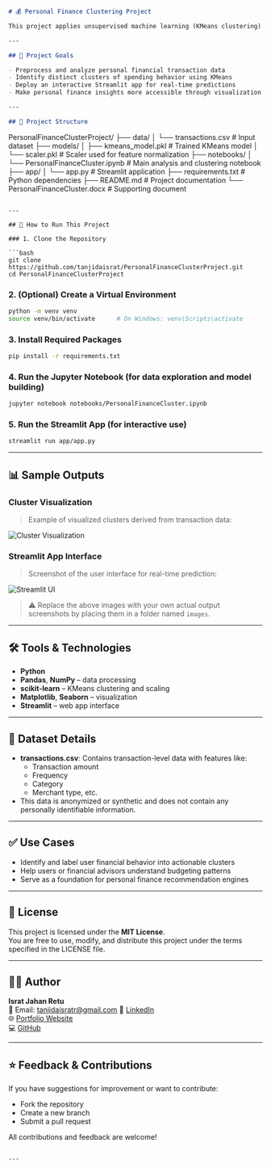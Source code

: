

```markdown
# 💰 Personal Finance Clustering Project

This project applies unsupervised machine learning (KMeans clustering) to personal finance transaction data to uncover behavioral patterns in spending habits. It also includes a Streamlit web application that allows users to input their own data and receive cluster predictions in real time.

---

## 📌 Project Goals

- Preprocess and analyze personal financial transaction data
- Identify distinct clusters of spending behavior using KMeans
- Deploy an interactive Streamlit app for real-time predictions
- Make personal finance insights more accessible through visualization and automation

---

## 📁 Project Structure

```
PersonalFinanceClusterProject/
├── data/
│   └── transactions.csv                  # Input dataset
├── models/
│   ├── kmeans_model.pkl                  # Trained KMeans model
│   └── scaler.pkl                        # Scaler used for feature normalization
├── notebooks/
│   └── PersonalFinanceCluster.ipynb      # Main analysis and clustering notebook
├── app/
│   └── app.py                            # Streamlit application
├── requirements.txt                      # Python dependencies
├── README.md                             # Project documentation
└── PersonalFinanceCluster.docx           # Supporting document
```

---

## 🚀 How to Run This Project

### 1. Clone the Repository

```bash
git clone https://github.com/tanjidaisrat/PersonalFinanceClusterProject.git
cd PersonalFinanceClusterProject
```

### 2. (Optional) Create a Virtual Environment

```bash
python -m venv venv
source venv/bin/activate      # On Windows: venv\Scripts\activate
```

### 3. Install Required Packages

```bash
pip install -r requirements.txt
```

### 4. Run the Jupyter Notebook (for data exploration and model building)

```bash
jupyter notebook notebooks/PersonalFinanceCluster.ipynb
```

### 5. Run the Streamlit App (for interactive use)

```bash
streamlit run app/app.py
```

---

## 📊 Sample Outputs

### Cluster Visualization

> Example of visualized clusters derived from transaction data:

![Cluster Visualization](images/sample-cluster.png)

### Streamlit App Interface

> Screenshot of the user interface for real-time prediction:

![Streamlit UI](images/sample-streamlit.png)

> ⚠️ Replace the above images with your own actual output screenshots by placing them in a folder named `images`.

---

## 🛠️ Tools & Technologies

- **Python**
- **Pandas**, **NumPy** – data processing
- **scikit-learn** – KMeans clustering and scaling
- **Matplotlib**, **Seaborn** – visualization
- **Streamlit** – web app interface

---

## 📂 Dataset Details

- **transactions.csv**: Contains transaction-level data with features like:
  - Transaction amount
  - Frequency
  - Category
  - Merchant type, etc.
- This data is anonymized or synthetic and does not contain any personally identifiable information.

---

## ✅ Use Cases

- Identify and label user financial behavior into actionable clusters
- Help users or financial advisors understand budgeting patterns
- Serve as a foundation for personal finance recommendation engines

---

## 📜 License

This project is licensed under the **MIT License**.  
You are free to use, modify, and distribute this project under the terms specified in the LICENSE file.

---

## 🙋‍♀️ Author

**Israt Jahan Retu**  
📧 Email: tanjidaisratr@gmail.com 
🔗 [LinkedIn](https://www.linkedin.com/in/your-profile)  
🌐 [Portfolio Website](https://)  
💻 [GitHub](https://github.com/tanjidaisrat)

---

## ⭐ Feedback & Contributions

If you have suggestions for improvement or want to contribute:

- Fork the repository
- Create a new branch
- Submit a pull request

All contributions and feedback are welcome!

```

---



